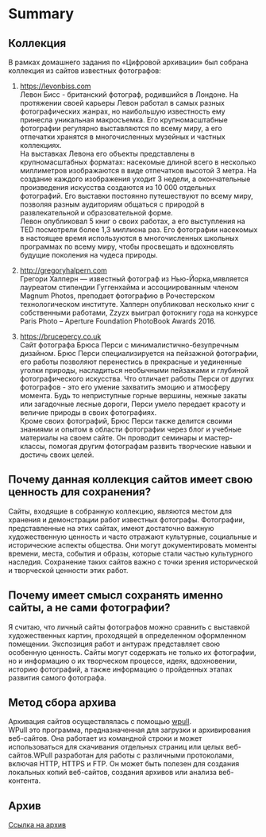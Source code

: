 # Summary
## Коллекция
В рамках домашнего задания по «Цифровой архивации» был собрана коллекция из сайтов известных фотографов:
1) https://levonbiss.com  
Левон Бисс - британский фотограф, родившийся в Лондоне. На протяжении своей карьеры Левон работал в самых разных фотографических жанрах, но наибольшую известность ему принесла уникальная макросъемка. Его крупномасштабные фотографии регулярно выставляются по всему миру, а его отпечатки хранятся в многочисленных музейных и частных коллекциях.  
На выставках Левона его объекты представлены в крупномасштабных форматах: насекомые длиной всего в несколько миллиметров изображаются в виде отпечатков высотой 3 метра. На создание каждого изображения уходит 3 недели, а окончательные произведения искусства создаются из 10 000 отдельных фотографий. Его выставки постоянно путешествуют по всему миру, позволяя разным аудиториям общаться с природой в развлекательной и образовательной форме.  
Левон опубликовал 5 книг о своих работах, а его выступления на TED посмотрели более 1,3 миллиона раз. Его фотографии насекомых в настоящее время используются в многочисленных школьных программах по всему миру, чтобы просвещать и вдохновлять будущие поколения на чудеса природы.  

2) http://gregoryhalpern.com   
Грегори Халперн — известный фотограф из Нью-Йорка,мявляется лауреатом стипендии Гуггенхайма и ассоциированным членом Magnum Photos, преподает фотографию в Рочестерском технологическом институте. Халперн опубликовал несколько книг с собственными работами, Zzyzx выиграл фотокнигу года на конкурсе Paris Photo – Aperture Foundation PhotoBook Awards 2016. 

3) https://brucepercy.co.uk   
Сайт фотографа Брюса Перси с минималистично-безупречным дизайном. Брюс Перси специализируется на пейзажной фотографии, его работы позволяют перенестись в прекрасные и уединенные уголки природы, насладиться необычными пейзажами и глубиной фотографического искусства. Что отличает работы Перси от других фотографов - это его умение захватить эмоцию и атмосферу момента. Будь то неприступные горные вершины, нежные закаты или загадочные лесные дороги, Перси умело передает красоту и величие природы в своих фотографиях.  
Кроме своих фотографий, Брюс Перси также делится своими знаниями и опытом в области фотографии через блог и учебные материалы на своем сайте. Он проводит семинары и мастер-классы, помогая другим фотографам развить творческие навыки и достичь своих целей.  

## Почему данная коллекция сайтов имеет свою ценность для сохранения?
Сайты, входящие в собранную коллекцию, являются местом для хранения и демонстрации работ известных фотографы. Фотографии, представленные на этих сайтах, имеют достаточно важную художественную ценность и часто отражают культурные, социальные и исторические аспекты общества. Они могут документировать моменты времени, места, события и образы, которые стали частью культурного наследия. Сохранение таких сайтов важно с точки зрения исторической и творческой ценности этих работ.   

## Почему имеет смысл сохранять именно сайты, а не сами фотографии?  
Я считаю, что личный сайты фотографов можно сравнить с выставкой художественных картин, проходящей в определенном оформленном помещении. Экспозиция работ и антураж представляет свою особенную ценность. Сайты могут содержать не только их фотографии, но и информацию о их творческом процессе, идеях, вдохновении, историю фотографий, а также информацию о пройденных этапах развития самого фотографа. 

## Метод сбора архива
Архивация сайтов осуществлялась с помощью [wpull](https://wpull.readthedocs.io/en/master/intro.html).  
WPull это программа, предназначенная для загрузки и архивирования веб-сайтов. Она работает из командной строки и может использоваться для скачивания отдельных страниц или целых веб-сайтов.WPull разработан для работы с различными протоколами, включая HTTP, HTTPS и FTP. Он может быть полезен для создания локальных копий веб-сайтов, создания архивов или анализа веб-контента.

## Архив
[Ссылка на архив](https://www.dropbox.com/scl/fo/noswyld2eaxppr5vf51tv/h?rlkey=3gn3tm9bbhb0d57nih6ty2jyt&dl=0)

##






<!--
**aspeedok/aspeedok** is a ✨ _special_ ✨ repository because its `README.md` (this file) appears on your GitHub profile.

Here are some ideas to get you started:

- 🔭 I’m currently working on ...
- 🌱 I’m currently learning ...
- 👯 I’m looking to collaborate on ...
- 🤔 I’m looking for help with ...
- 💬 Ask me about ...
- 📫 How to reach me: ...
- 😄 Pronouns: ...
- ⚡ Fun fact: ...
-->
